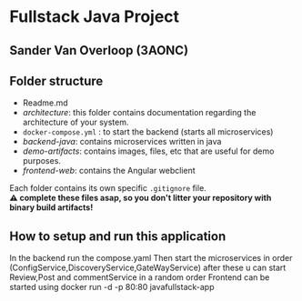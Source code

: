 # Fullstack Java Project

## Sander Van Overloop (3AONC)

## Folder structure

- Readme.md
- _architecture_: this folder contains documentation regarding the architecture of your system.
- `docker-compose.yml` : to start the backend (starts all microservices)
- _backend-java_: contains microservices written in java
- _demo-artifacts_: contains images, files, etc that are useful for demo purposes.
- _frontend-web_: contains the Angular webclient

Each folder contains its own specific `.gitignore` file.  
**:warning: complete these files asap, so you don't litter your repository with binary build artifacts!**

## How to setup and run this application
In the backend run the compose.yaml
Then start the microservices in order (ConfigService,DiscoveryService,GateWayService) after these u can start Review,Post and commentService in a random order
Frontend can be started using docker run -d -p 80:80 javafullstack-app

